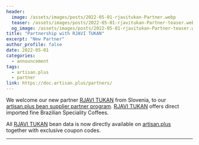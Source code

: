 ```yaml
---
header:
  image: /assets/images/posts/2022-05-01-rjavitukan-Partner.webp
  teaser: /assets/images/posts/2022-05-01-rjavitukan-Partner-teaser.webp
  og_image: /assets/images/posts/2022-05-01-rjavitukan-Partner-teaser.webp
title: "Partnership with RJAVI TUKAN"
excerpt: "New Partner"
author_profile: false
date: 2022-05-01
categories:
  - announcement
tags: 
  - artisan.plus
  - partner
link: https://doc.artisan.plus/partners/
---
```


We welcome our new partner [RJAVI TUKAN](https://www.rjavitukan.si/) from Slovenia, to our [artisan.plus bean supplier partner program](https://doc.artisan.plus/partners/). [RJAVI TUKAN](https://www.rjavitukan.si/) offers direct imported fine Brazilian Speciality Coffees.

All [RJAVI TUKAN](https://www.rjavitukan.si/) bean data is now directly available on [artisan.plus](https://artisan.plus) together with exclusive coupon codes.

---